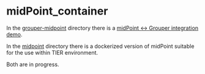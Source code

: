 # midPoint_container

In the [grouper-midpoint](grouper-midpoint) directory there is a [midPoint <-> Grouper integration demo](https://spaces.at.internet2.edu/display/TIERENTREG/midPoint+-+Grouper+integration+demo).

In the [midpoint](midpoint) directory there is a dockerized version of midPoint suitable for the use within TIER environment.

Both are in progress.
